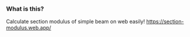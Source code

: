 ### What is this?
Calculate section modulus of simple beam on web easily!
https://section-modulus.web.app/
